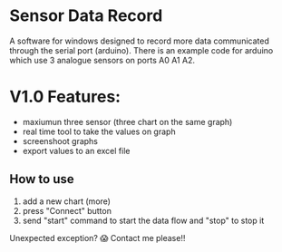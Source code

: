 # Sensor Data Record
A software for windows designed to record more data communicated through the serial port (arduino). There is an example code for arduino which use 3 analogue sensors on ports A0 A1 A2.

# V1.0 Features:

- maxiumun three sensor (three chart on the same graph)
- real time tool to take the values on graph
- screenshoot graphs
- export values to an excel file

## How to use
1. add a new chart (more)
1. press "Connect" button
1. send "start" command to start the data flow and "stop" to stop it

 Unexpected exception? :scream:  Contact me please!!
